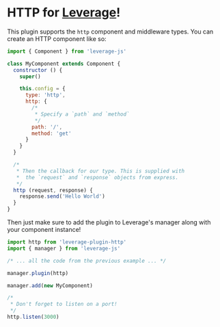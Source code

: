 HTTP for [Leverage](http://github.com/jakehamilton/leverage)!
=================

This plugin supports the `http` component and middleware types. You can create an HTTP component like so:

```js
import { Component } from 'leverage-js'

class MyComponent extends Component {
  constructor () {
    super()

    this.config = {
      type: 'http',
      http: {
        /*
         * Specify a `path` and `method`
         */
        path: '/',
        method: 'get'
      }
    }
  }

  /*
   * Then the callback for our type. This is supplied with
   *  the `request` and `response` objects from express.
   */
  http (request, response) {
    response.send('Hello World')
  }
}
```

Then just make sure to add the plugin to Leverage's manager along with your component instance!

```js
import http from 'leverage-plugin-http'
import { manager } from 'leverage-js'

/* ... all the code from the previous example ... */

manager.plugin(http)

manager.add(new MyComponent) 

/*
 * Don't forget to listen on a port!
 */
http.listen(3000)
```

